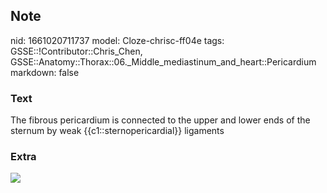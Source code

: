## Note
nid: 1661020711737
model: Cloze-chrisc-ff04e
tags: GSSE::!Contributor::Chris_Chen, GSSE::Anatomy::Thorax::06._Middle_mediastinum_and_heart::Pericardium
markdown: false

### Text
<div class="toggle">
  The fibrous pericardium is connected to the upper and lower ends
  of the sternum by weak {{c1::sternopericardial}} ligaments
</div>

### Extra
<img src="db076bbfba46318fa03bf7b2958254e9.jpg">
